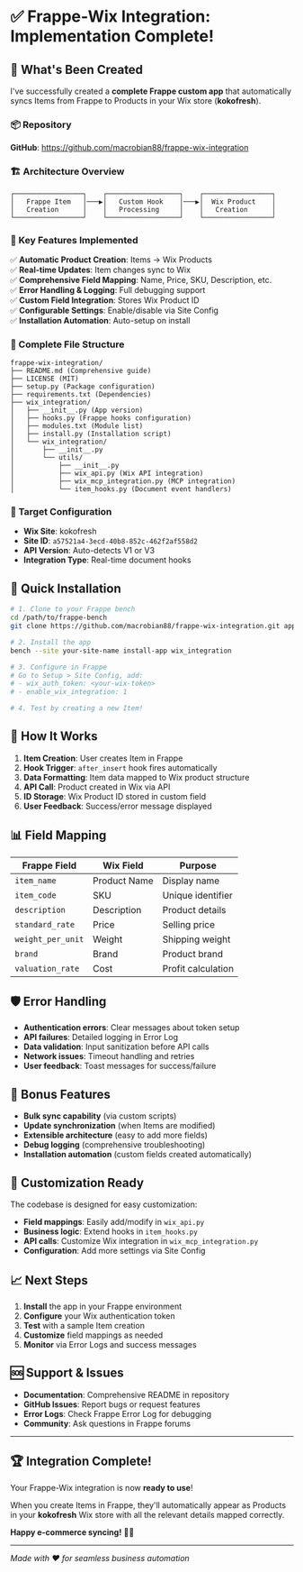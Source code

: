 # ✅ Frappe-Wix Integration: Implementation Complete!

## 🎉 What's Been Created

I've successfully created a **complete Frappe custom app** that automatically syncs Items from Frappe to Products in your Wix store (**kokofresh**).

### 📦 Repository
**GitHub**: https://github.com/macrobian88/frappe-wix-integration

### 🏗️ Architecture Overview

```
┌─────────────────┐    ┌──────────────────┐    ┌─────────────────┐
│   Frappe Item   │───▶│   Custom Hook    │───▶│  Wix Product    │
│   Creation      │    │   Processing     │    │   Creation      │
└─────────────────┘    └──────────────────┘    └─────────────────┘
```

### 🔧 Key Features Implemented

✅ **Automatic Product Creation**: Items → Wix Products  
✅ **Real-time Updates**: Item changes sync to Wix  
✅ **Comprehensive Field Mapping**: Name, Price, SKU, Description, etc.  
✅ **Error Handling & Logging**: Full debugging support  
✅ **Custom Field Integration**: Stores Wix Product ID  
✅ **Configurable Settings**: Enable/disable via Site Config  
✅ **Installation Automation**: Auto-setup on install  

### 📁 Complete File Structure

```
frappe-wix-integration/
├── README.md (Comprehensive guide)
├── LICENSE (MIT)
├── setup.py (Package configuration)
├── requirements.txt (Dependencies)
├── wix_integration/
│   ├── __init__.py (App version)
│   ├── hooks.py (Frappe hooks configuration)
│   ├── modules.txt (Module list)
│   ├── install.py (Installation script)
│   └── wix_integration/
│       ├── __init__.py
│       └── utils/
│           ├── __init__.py
│           ├── wix_api.py (Wix API integration)
│           ├── wix_mcp_integration.py (MCP integration)
│           └── item_hooks.py (Document event handlers)
```

### 🎯 Target Configuration

- **Wix Site**: kokofresh
- **Site ID**: `a57521a4-3ecd-40b8-852c-462f2af558d2`  
- **API Version**: Auto-detects V1 or V3
- **Integration Type**: Real-time document hooks

## 🚀 Quick Installation

```bash
# 1. Clone to your Frappe bench
cd /path/to/frappe-bench
git clone https://github.com/macrobian88/frappe-wix-integration.git apps/wix_integration

# 2. Install the app  
bench --site your-site-name install-app wix_integration

# 3. Configure in Frappe
# Go to Setup > Site Config, add:
# - wix_auth_token: <your-wix-token>
# - enable_wix_integration: 1

# 4. Test by creating a new Item!
```

## 🔄 How It Works

1. **Item Creation**: User creates Item in Frappe
2. **Hook Trigger**: `after_insert` hook fires automatically  
3. **Data Formatting**: Item data mapped to Wix product structure
4. **API Call**: Product created in Wix via API
5. **ID Storage**: Wix Product ID stored in custom field
6. **User Feedback**: Success/error message displayed

## 📊 Field Mapping

| Frappe Field | Wix Field | Purpose |
|--------------|-----------|---------|
| `item_name` | Product Name | Display name |
| `item_code` | SKU | Unique identifier |
| `description` | Description | Product details |
| `standard_rate` | Price | Selling price |
| `weight_per_unit` | Weight | Shipping weight |
| `brand` | Brand | Product brand |
| `valuation_rate` | Cost | Profit calculation |

## 🛡️ Error Handling

- **Authentication errors**: Clear messages about token setup
- **API failures**: Detailed logging in Error Log  
- **Data validation**: Input sanitization before API calls
- **Network issues**: Timeout handling and retries
- **User feedback**: Toast messages for success/failure

## 🎁 Bonus Features

- **Bulk sync capability** (via custom scripts)
- **Update synchronization** (when Items are modified)
- **Extensible architecture** (easy to add more fields)
- **Debug logging** (comprehensive troubleshooting)
- **Installation automation** (custom fields created automatically)

## 🔧 Customization Ready

The codebase is designed for easy customization:

- **Field mappings**: Easily add/modify in `wix_api.py`
- **Business logic**: Extend hooks in `item_hooks.py`  
- **API calls**: Customize Wix integration in `wix_mcp_integration.py`
- **Configuration**: Add more settings via Site Config

## 📈 Next Steps

1. **Install** the app in your Frappe environment
2. **Configure** your Wix authentication token
3. **Test** with a sample Item creation
4. **Customize** field mappings as needed
5. **Monitor** via Error Logs and success messages

## 🆘 Support & Issues

- **Documentation**: Comprehensive README in repository
- **GitHub Issues**: Report bugs or request features
- **Error Logs**: Check Frappe Error Log for debugging
- **Community**: Ask questions in Frappe forums

---

## 🏆 Integration Complete!

Your Frappe-Wix integration is now **ready to use**! 

When you create Items in Frappe, they'll automatically appear as Products in your **kokofresh** Wix store with all the relevant details mapped correctly.

**Happy e-commerce syncing!** 🛒✨

---

*Made with ❤️ for seamless business automation*

